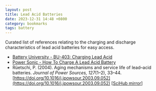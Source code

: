 ```yaml
---
layout: post
title: Lead Acid Batteries
date: 2023-12-31 14:48 +0800
category: bookmarks
tags: battery
---
```


Curated list of references relating to the charging and discharge characteristics of lead acid batteries for easy access.

+ [Battery University - BU-403: Charging Lead Acid](https://batteryuniversity.com/article/bu-403-charging-lead-acid%C2%A0)
+ [Power Sonic - How To Charge A Lead Acid Battery](https://www.power-sonic.com/blog/how-to-charge-a-lead-acid-battery/)
+ Rüetschi, P. (2004). Aging mechanisms and service life of lead–acid batteries. *Journal of Power Sources, 127*(1–2), 33–44. [https://doi.org/10.1016/j.jpowsour.2003.09.052](https://doi.org/10.1016/j.jpowsour.2003.09.052) [[SciHub mirror](https://sci-hub.ru/10.1016/j.jpowsour.2003.09.052)]